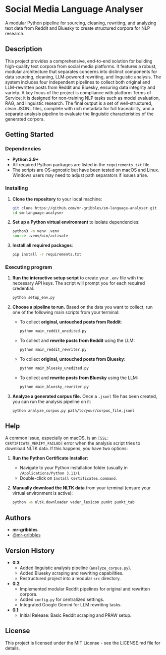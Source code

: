# Social Media Language Analyser

A modular Python pipeline for sourcing, cleaning, rewriting, and analyzing text data from Reddit and Bluesky to create structured corpora for NLP research.

## Description

This project provides a comprehensive, end-to-end solution for building high-quality text corpora from social media platforms. It features a robust, modular architecture that separates concerns into distinct components for data sourcing, cleaning, LLM-powered rewriting, and linguistic analysis. The system includes four independent pipelines to collect both original and LLM-rewritten posts from Reddit and Bluesky, ensuring data integrity and variety. A key focus of the project is compliance with platform Terms of Service; it is designed for non-training NLP tasks such as model evaluation, RAG, and linguistic research. The final output is a set of well-structured, clean JSONL files, complete with rich metadata for full traceability, and a separate analysis pipeline to evaluate the linguistic characteristics of the generated corpora.

## Getting Started

### Dependencies

* **Python 3.9+**
* All required Python packages are listed in the `requirements.txt` file.
* The scripts are OS-agnostic but have been tested on macOS and Linux. Windows users may need to adjust path separators if issues arise.

### Installing

1.  **Clone the repository** to your local machine:
    ```bash
    git clone https://github.com/mr-gribbles/sm-language-analyser.git
    cd sm-language-analyser
    ```
2.  **Set up a Python virtual environment** to isolate dependencies:
    ```bash
    python3 -m venv .venv
    source .venv/bin/activate
    ```
3.  **Install all required packages**:
    ```bash
    pip install -r requirements.txt
    ```

### Executing program

1.  **Run the interactive setup script** to create your `.env` file with the necessary API keys. The script will prompt you for each required credential.
    ```bash
    python setup_env.py
    ```
2.  **Choose a pipeline to run.** Based on the data you want to collect, run one of the following main scripts from your terminal:

    * To collect **original, untouched posts from Reddit**:
        ```bash
        python main_reddit_unedited.py
        ```
    * To collect and **rewrite posts from Reddit** using the LLM:
        ```bash
        python main_reddit_rewriter.py
        ```
    * To collect **original, untouched posts from Bluesky**:
        ```bash
        python main_bluesky_unedited.py
        ```
    * To collect and **rewrite posts from Bluesky** using the LLM:
        ```bash
        python main_bluesky_rewriter.py
        ```
3.  **Analyze a generated corpus file.** Once a `.jsonl` file has been created, you can run the analysis pipeline on it:
    ```bash
    python analyze_corpus.py path/to/your/corpus_file.jsonl
    ```

## Help

A common issue, especially on macOS, is an `[SSL: CERTIFICATE_VERIFY_FAILED]` error when the analysis script tries to download NLTK data. If this happens, you have two options:

1.  **Run the Python Certificate Installer:**
    * Navigate to your Python installation folder (usually in `/Applications/Python 3.11/`).
    * Double-click on `Install Certificates.command`.

2.  **Manually download the NLTK data** from your terminal (ensure your virtual environment is active):
    ```bash
    python -m nltk.downloader vader_lexicon punkt punkt_tab
    ```

## Authors

* **mr-gribbles**
* [@mr-gribbles](https://github.com/mr-gribbles)

## Version History

* **0.3**
    * Added linguistic analysis pipeline (`analyze_corpus.py`).
    * Added Bluesky scraping and rewriting capabilities.
    * Restructured project into a modular `src` directory.
* **0.2**
    * Implemented modular Reddit pipelines for original and rewritten corpora.
    * Added `config.py` for centralized settings.
    * Integrated Google Gemini for LLM rewriting tasks.
* **0.1**
    * Initial Release: Basic Reddit scraping and PRAW setup.

## License

This project is licensed under the MIT License - see the LICENSE.md file for details.


